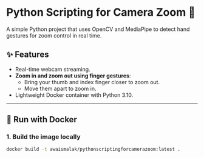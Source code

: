 # Python Scripting for Camera Zoom 🎥

A simple Python project that uses OpenCV and MediaPipe to detect hand gestures for zoom control in real time.

## ✨ Features
- Real-time webcam streaming.
- **Zoom in and zoom out using finger gestures**:
  - Bring your thumb and index finger closer to zoom out.
  - Move them apart to zoom in.
- Lightweight Docker container with Python 3.10.

---

## 🐳 Run with Docker

### 1. Build the image locally
```bash
docker build -t awaismalak/pythonscriptingforcamerazoom:latest .

